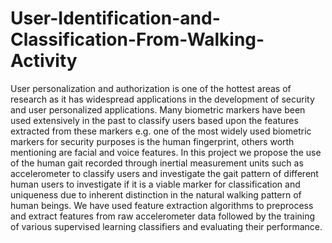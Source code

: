 # User-Identification-and-Classification-From-Walking-Activity

User personalization and authorization is one of the hottest areas of research as it has widespread applications in the development of security and user personalized applications. Many biometric markers have been used extensively in the past to classify users based upon the features extracted from these markers e.g. one of the most widely used biometric markers for security purposes is the human fingerprint, others worth mentioning are facial and voice features. In this project we propose the use of the human gait recorded through inertial measurement units such as accelerometer to classify users and investigate the gait pattern of different human users to investigate if it is a viable marker for classification and uniqueness due to inherent distinction in the natural walking pattern of human beings. We have used feature extraction algorithms to preprocess and extract features from raw accelerometer data followed by the training of various supervised learning classifiers and evaluating their performance.
